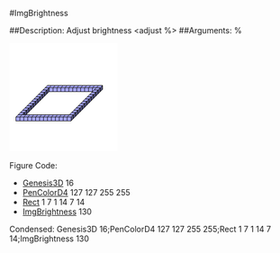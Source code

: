 #ImgBrightness

##Description: Adjust brightness <adjust %>
##Arguments: %

![](ImgBrightness.png)

Figure Code:
- [Genesis3D](Genesis3D.md) 16
- [PenColorD4](PenColorD4.md) 127 127 255 255
- [Rect](Rect.md) 1 7 1 14 7 14
- [ImgBrightness](ImgBrightness.md) 130

Condensed: Genesis3D 16;PenColorD4 127 127 255 255;Rect 1 7 1 14 7 14;ImgBrightness 130

